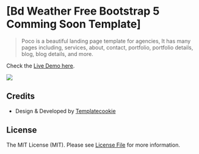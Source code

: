 # [Bd Weather Free Bootstrap 5 Comming Soon Template]

> Poco is a beautiful landing page template for agencies, It has many pages including, services, about, contact, portfolio, portfolio details, blog, blog details, and more.

Check the [Live Demo here](https://bdweather-coming-soon.netlify.app/).

![](screenshot.png)

## Credits
- Design & Developed by [Templatecookie](https://templatecookie.com)

## License
The MIT License (MIT). Please see [License File](LICENSE.md) for more information.

